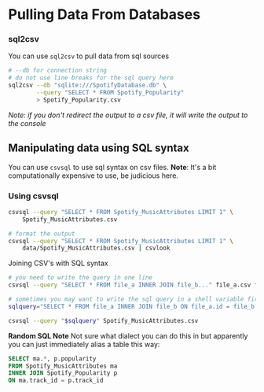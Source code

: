 # Pulling Data From Databases

### sql2csv
You can use `sql2csv` to pull data from sql sources

```bash
# --db for connection string
# do not use line breaks for the sql query here
sql2csv --db "sqlite:///SpotifyDatabase.db" \
        --query "SELECT * FROM Spotify_Popularity"
        > Spotify_Popularity.csv
```
_Note: if you don't redirect the output to a csv file, it will write the output to the console_

## Manipulating data using SQL syntax
You can use `csvsql` to use sql syntax on csv files. **Note**: It's a bit computationally expensive to use, be judicious here.

### Using csvsql
```bash
csvsql --query "SELECT * FROM Spotify_MusicAttributes LIMIT 1" \
    Spotify_MusicAttributes.csv

# format the output
csvsql --query "SELECT * FROM Spotify_MusicAttributes LIMIT 1" \
    data/Spotify_MusicAttributes.csv | csvlook
```

Joining CSV's with SQL syntax
```bash
# you need to write the query in one line
csvsql --query "SELECT * FROM file_a INNER JOIN file_b..." file_a.csv file_b.csv

# sometimes you may want to write the sql query in a shell variable first
sqlquery="SELECT * FROM file_a INNER JOIN file_b ON file_a.id = file_b.song_id"

csvsql --query "$sqlquery" Spotify_MusicAttributes.csv
```

**Random SQL Note**
Not sure what dialect you can do this in but apparently you can just immediately alias a table this way:
```SQL
SELECT ma.*, p.popularity 
FROM Spotify_MusicAttributes ma 
INNER JOIN Spotify_Popularity p 
ON ma.track_id = p.track_id
```